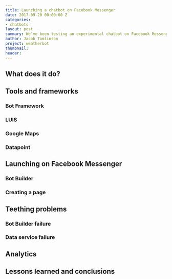 ```yaml
---
title: Launching a chatbot on Facebook Messenger
date: 2017-09-20 00:00:00 Z
categories:
- chatbots
layout: post
summary: We've been testing an experimental chatbot on Facebook Messenger.
author: Jacob Tomlinson
project: weatherbot
thumbnail: 
header: 
---
```


## What does it do?

## Tools and frameworks

### Bot Framework

### LUIS

### Google Maps

### Datapoint

## Launching on Facebook Messenger

### Bot Builder

### Creating a page

## Teething problems

### Bot Builder failure

### Data service failure

## Analytics

## Lessons learned and conclusions
